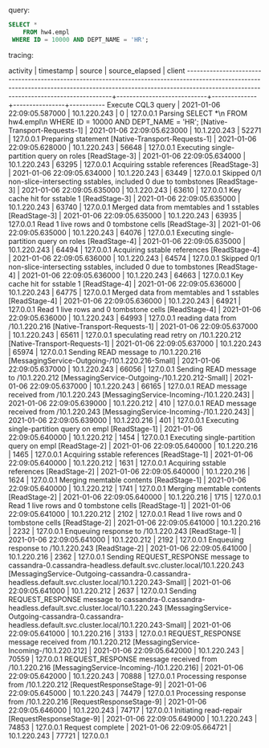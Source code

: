 query:
```sql
SELECT *
    FROM hw4.empl
 WHERE ID = 10000 AND DEPT_NAME = 'HR';
```
 
 tracing:
 
activity                                                                                                                                                                                                          | timestamp                  | source       | source_elapsed | client
-------------------------------------------------------------------------------------------------------------------------------------------------------------------------------------------------------------------+----------------------------+--------------+----------------+-----------
                                                                                                                                                                                                Execute CQL3 query | 2021-01-06 22:09:05.587000 | 10.1.220.243 |              0 | 127.0.0.1
                                                                                                        Parsing SELECT *\n    FROM hw4.empl\n WHERE ID = 10000 AND DEPT_NAME = 'HR'; [Native-Transport-Requests-1] | 2021-01-06 22:09:05.623000 | 10.1.220.243 |          52271 | 127.0.0.1
                                                                                                                                                                 Preparing statement [Native-Transport-Requests-1] | 2021-01-06 22:09:05.628000 | 10.1.220.243 |          56648 | 127.0.0.1
                                                                                                                                                           Executing single-partition query on roles [ReadStage-3] | 2021-01-06 22:09:05.634000 | 10.1.220.243 |          63295 | 127.0.0.1
                                                                                                                                                                        Acquiring sstable references [ReadStage-3] | 2021-01-06 22:09:05.634000 | 10.1.220.243 |          63449 | 127.0.0.1
                                                                                                                           Skipped 0/1 non-slice-intersecting sstables, included 0 due to tombstones [ReadStage-3] | 2021-01-06 22:09:05.635000 | 10.1.220.243 |          63610 | 127.0.0.1
                                                                                                                                                                         Key cache hit for sstable 1 [ReadStage-3] | 2021-01-06 22:09:05.635000 | 10.1.220.243 |          63740 | 127.0.0.1
                                                                                                                                                           Merged data from memtables and 1 sstables [ReadStage-3] | 2021-01-06 22:09:05.635000 | 10.1.220.243 |          63935 | 127.0.0.1
                                                                                                                                                              Read 1 live rows and 0 tombstone cells [ReadStage-3] | 2021-01-06 22:09:05.635000 | 10.1.220.243 |          64076 | 127.0.0.1
                                                                                                                                                           Executing single-partition query on roles [ReadStage-4] | 2021-01-06 22:09:05.635000 | 10.1.220.243 |          64494 | 127.0.0.1
                                                                                                                                                                        Acquiring sstable references [ReadStage-4] | 2021-01-06 22:09:05.636000 | 10.1.220.243 |          64574 | 127.0.0.1
                                                                                                                           Skipped 0/1 non-slice-intersecting sstables, included 0 due to tombstones [ReadStage-4] | 2021-01-06 22:09:05.636000 | 10.1.220.243 |          64663 | 127.0.0.1
                                                                                                                                                                         Key cache hit for sstable 1 [ReadStage-4] | 2021-01-06 22:09:05.636000 | 10.1.220.243 |          64775 | 127.0.0.1
                                                                                                                                                           Merged data from memtables and 1 sstables [ReadStage-4] | 2021-01-06 22:09:05.636000 | 10.1.220.243 |          64921 | 127.0.0.1
                                                                                                                                                              Read 1 live rows and 0 tombstone cells [ReadStage-4] | 2021-01-06 22:09:05.636000 | 10.1.220.243 |          64993 | 127.0.0.1
                                                                                                                                                     reading data from /10.1.220.216 [Native-Transport-Requests-1] | 2021-01-06 22:09:05.637000 | 10.1.220.243 |          65611 | 127.0.0.1
                                                                                                                                             speculating read retry on /10.1.220.212 [Native-Transport-Requests-1] | 2021-01-06 22:09:05.637000 | 10.1.220.243 |          65974 | 127.0.0.1
                                                                                                                             Sending READ message to /10.1.220.216 [MessagingService-Outgoing-/10.1.220.216-Small] | 2021-01-06 22:09:05.637000 | 10.1.220.243 |          66056 | 127.0.0.1
                                                                                                                             Sending READ message to /10.1.220.212 [MessagingService-Outgoing-/10.1.220.212-Small] | 2021-01-06 22:09:05.637000 | 10.1.220.243 |          66165 | 127.0.0.1
                                                                                                                                READ message received from /10.1.220.243 [MessagingService-Incoming-/10.1.220.243] | 2021-01-06 22:09:05.639000 | 10.1.220.212 |            410 | 127.0.0.1
                                                                                                                                READ message received from /10.1.220.243 [MessagingService-Incoming-/10.1.220.243] | 2021-01-06 22:09:05.639000 | 10.1.220.216 |            401 | 127.0.0.1
                                                                                                                                                            Executing single-partition query on empl [ReadStage-1] | 2021-01-06 22:09:05.640000 | 10.1.220.212 |           1454 | 127.0.0.1
                                                                                                                                                            Executing single-partition query on empl [ReadStage-2] | 2021-01-06 22:09:05.640000 | 10.1.220.216 |           1465 | 127.0.0.1
                                                                                                                                                                        Acquiring sstable references [ReadStage-1] | 2021-01-06 22:09:05.640000 | 10.1.220.212 |           1631 | 127.0.0.1
                                                                                                                                                                        Acquiring sstable references [ReadStage-2] | 2021-01-06 22:09:05.640000 | 10.1.220.216 |           1624 | 127.0.0.1
                                                                                                                                                                           Merging memtable contents [ReadStage-1] | 2021-01-06 22:09:05.640000 | 10.1.220.212 |           1741 | 127.0.0.1
                                                                                                                                                                           Merging memtable contents [ReadStage-2] | 2021-01-06 22:09:05.640000 | 10.1.220.216 |           1715 | 127.0.0.1
                                                                                                                                                              Read 1 live rows and 0 tombstone cells [ReadStage-1] | 2021-01-06 22:09:05.641000 | 10.1.220.212 |           2102 | 127.0.0.1
                                                                                                                                                              Read 1 live rows and 0 tombstone cells [ReadStage-2] | 2021-01-06 22:09:05.641000 | 10.1.220.216 |           2232 | 127.0.0.1
                                                                                                                                                                 Enqueuing response to /10.1.220.243 [ReadStage-1] | 2021-01-06 22:09:05.641000 | 10.1.220.212 |           2192 | 127.0.0.1
                                                                                                                                                                 Enqueuing response to /10.1.220.243 [ReadStage-2] | 2021-01-06 22:09:05.641000 | 10.1.220.216 |           2362 | 127.0.0.1
 Sending REQUEST_RESPONSE message to cassandra-0.cassandra-headless.default.svc.cluster.local/10.1.220.243 [MessagingService-Outgoing-cassandra-0.cassandra-headless.default.svc.cluster.local/10.1.220.243-Small] | 2021-01-06 22:09:05.641000 | 10.1.220.212 |           2637 | 127.0.0.1
 Sending REQUEST_RESPONSE message to cassandra-0.cassandra-headless.default.svc.cluster.local/10.1.220.243 [MessagingService-Outgoing-cassandra-0.cassandra-headless.default.svc.cluster.local/10.1.220.243-Small] | 2021-01-06 22:09:05.641000 | 10.1.220.216 |           3133 | 127.0.0.1
                                                                                                                    REQUEST_RESPONSE message received from /10.1.220.212 [MessagingService-Incoming-/10.1.220.212] | 2021-01-06 22:09:05.642000 | 10.1.220.243 |          70559 | 127.0.0.1
                                                                                                                    REQUEST_RESPONSE message received from /10.1.220.216 [MessagingService-Incoming-/10.1.220.216] | 2021-01-06 22:09:05.642000 | 10.1.220.243 |          70888 | 127.0.0.1
                                                                                                                                                   Processing response from /10.1.220.212 [RequestResponseStage-9] | 2021-01-06 22:09:05.645000 | 10.1.220.243 |          74479 | 127.0.0.1
                                                                                                                                                   Processing response from /10.1.220.216 [RequestResponseStage-9] | 2021-01-06 22:09:05.646000 | 10.1.220.243 |          74717 | 127.0.0.1
                                                                                                                                                                   Initiating read-repair [RequestResponseStage-9] | 2021-01-06 22:09:05.649000 | 10.1.220.243 |          74853 | 127.0.0.1
                                                                                                                                                                                                  Request complete | 2021-01-06 22:09:05.664721 | 10.1.220.243 |          77721 | 127.0.0.1
